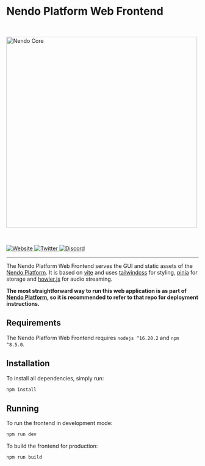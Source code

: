 # Nendo Platform Web Frontend

<br>
<p align="left">
    <img src="https://okio.ai/docs/assets/nendo_logo.png" width="500" alt="Nendo Core">
</p>
<br>

<p align="left">
<a href="https://okio.ai" target="_blank">
    <img src="https://img.shields.io/website/https/okio.ai" alt="Website">
</a>
<a href="https://twitter.com/okio_ai" target="_blank">
    <img src="https://img.shields.io/twitter/url/https/twitter.com/okio_ai.svg?style=social&label=Follow%20%40okio_ai" alt="Twitter">
</a>
<a href="https://discord.gg/gaZMZKzScj" target="_blank">
    <img src="https://dcbadge.vercel.app/api/server/XpkUsjwXTp?compact=true&style=flat" alt="Discord">
</a>
</p>

---

The Nendo Platform Web Frontend serves the GUI and static assets of the [Nendo Platform](https://github.com/okio-ai/nendo_platform). It is based on [vite](https://github.com/vitejs/vite) and uses [tailwindcss](https://github.com/tailwindlabs/tailwindcss) for styling, [pinia](https://github.com/vuejs/pinia) for storage and [howler.js](https://github.com/goldfire/howler.js) for audio streaming.

**The most straightforward way to run this web application is as part of [Nendo Platform](https://github.com/okio-ai/nendo-platform), so it is recommended to refer to that repo for deployment instructions.**

## Requirements

The Nendo Platform Web Frontend requires `nodejs ^16.20.2` and `npm ^8.5.0`.  

## Installation

To install all dependencies, simply run:

```bash
npm install
```

## Running

To run the frontend in development mode:

```bash
npm run dev
```

To build the frontend for production:

```bash
npm run build
```
